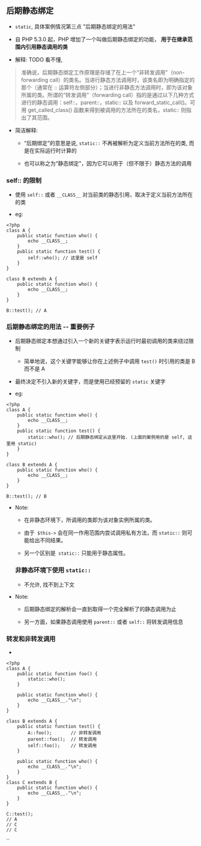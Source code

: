 ## 后期静态绑定
* `static`, 具体案例情况第三点 "后期静态绑定的用法"

* 自 PHP 5.3.0 起，PHP 增加了一个叫做后期静态绑定的功能， **用于在继承范围内引用静态调用的类**

* 解释: TODO 看不懂,
> 准确说，后期静态绑定工作原理是存储了在上一个“非转发调用”（non-forwarding call）的类名。当进行静态方法调用时，该类名即为明确指定的那个（通常在 :: 运算符左侧部分）；当进行非静态方法调用时，即为该对象所属的类。所谓的“转发调用”（forwarding call）指的是通过以下几种方式进行的静态调用：self::，parent::，static:: 以及 forward_static_call()。可用 get_called_class() 函数来得到被调用的方法所在的类名，static:: 则指出了其范围。

* 简洁解释:
    * “后期绑定”的意思是说, `static::` 不再被解析为定义当前方法所在的类, 而是在实际运行时计算的

    * 也可以称之为“静态绑定”，因为它可以用于（但不限于）静态方法的调用


### self:: 的限制
* 使用 `self::` 或者 `__CLASS__` 对当前类的静态引用，取决于定义当前方法所在的类

* eg:
```
<?php
class A {
    public static function who() {
        echo __CLASS__;
    }
    public static function test() {
        self::who(); // 这里是 self
    }
}

class B extends A {
    public static function who() {
        echo __CLASS__;
    }
}

B::test(); // A
```


### 后期静态绑定的用法 -- 重要例子
* 后期静态绑定本想通过引入一个新的关键字表示运行时最初调用的类来绕过限制
    * 简单地说，这个关键字能够让你在上述例子中调用 `test()` 时引用的类是 B 而不是 A

* 最终决定不引入新的关键字，而是使用已经预留的 `static` 关键字

* eg:
```
<?php
class A {
    public static function who() {
        echo __CLASS__;
    }
    public static function test() {
        static::who(); // 后期静态绑定从这里开始. (上面的案例用的是 self, 这里用 static)
    }
}

class B extends A {
    public static function who() {
        echo __CLASS__;
    }
}

B::test(); // B
```

* Note:
    * 在非静态环境下，所调用的类即为该对象实例所属的类。

    * 由于` $this->` 会在同一作用范围内尝试调用私有方法，而 `static::` 则可能给出不同结果。

    * 另一个区别是` static::` 只能用于静态属性。


    ### 非静态环境下使用 `static::`
    * 不允许, 找不到上下文

* Note:
    * 后期静态绑定的解析会一直到取得一个完全解析了的静态调用为止

    * 另一方面，如果静态调用使用 `parent::` 或者 `self::` 将转发调用信息


### 转发和非转发调用
*
```
<?php
class A {
    public static function foo() {
        static::who();
    }

    public static function who() {
        echo __CLASS__."\n";
    }
}

class B extends A {
    public static function test() {
        A::foo();       // 非转发调用
        parent::foo();  // 转发调用
        self::foo();    // 转发调用
    }

    public static function who() {
        echo __CLASS__."\n";
    }
}
class C extends B {
    public static function who() {
        echo __CLASS__."\n";
    }
}

C::test();
// A
// C
// C
```
``
